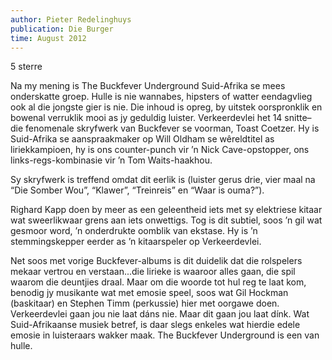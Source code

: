 ```yaml
---
author: Pieter Redelinghuys
publication: Die Burger
time: August 2012
---
```


5 sterre

Na my mening is The Buckfever Underground Suid-Afrika se mees onderskatte groep. Hulle is nie wannabes, hipsters of watter eendagvlieg ook al die jongste gier is nie. Die inhoud is opreg, by uitstek oorspronklik en bowenal verruklik mooi as jy geduldig luister. Verkeerdevlei het 14 snitte– die fenomenale skryfwerk van Buckfever se voorman, Toast Coetzer. Hy is Suid-Afrika se aanspraakmaker op Will Oldham se wêreldtitel as liriekkampioen, hy is ons counter-punch vir ’n Nick Cave-opstopper, ons links-regs-kombinasie vir ’n Tom Waits-haakhou.

Sy skryfwerk is treffend omdat dit eerlik is ­(luister gerus drie, vier maal na “Die Somber Wou”, “Klawer”, “Treinreis” en “Waar is ouma?”).

Righard Kapp doen by meer as een geleentheid iets met sy ­elektriese kitaar wat sweerlikwaar grens aan iets onwettigs. Tog is dit subtiel, soos ’n gil wat gesmoor word, ’n onderdrukte oomblik van ekstase. Hy is ’n stemmingskepper eerder as ­’n kitaarspeler op Verkeerdevlei.

Net soos met vorige Buckfever-albums is dit duidelik dat die ­rolspelers mekaar vertrou en ­verstaan...die lirieke is waaroor alles gaan, die spil waarom die deuntjies draal. Maar om die woorde tot hul reg te laat kom, benodig jy musikante wat met emosie speel, soos wat Gil Hockman (baskitaar) en Stephen Timm (perkussie) hier met oorgawe doen. Verkeerdevlei gaan jou nie laat dáns nie. Maar dit gaan jou laat dínk. Wat Suid-Afrikaanse musiek betref, is daar slegs enkeles wat hierdie edele emosie in luisteraars wakker maak. The Buck­fever Underground is een van hulle.
